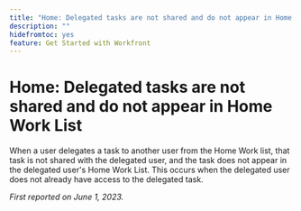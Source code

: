 ```yaml
---
title: "Home: Delegated tasks are not shared and do not appear in Home Work List"
description: ""
hidefromtoc: yes
feature: Get Started with Workfront
---
```


# Home: Delegated tasks are not shared and do not appear in Home Work List

When a user delegates a task to another user from the Home Work list, that task is not shared with the delegated user, and the task does not appear in the delegated user's Home Work List. This occurs when the delegated user does not already have access to the delegated task.

_First reported on June 1, 2023._
